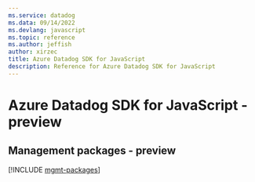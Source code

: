 ```yaml
---
ms.service: datadog
ms.data: 09/14/2022
ms.devlang: javascript
ms.topic: reference
ms.author: jeffish
author: xirzec
title: Azure Datadog SDK for JavaScript
description: Reference for Azure Datadog SDK for JavaScript
---
```

# Azure Datadog SDK for JavaScript - preview

## Management packages - preview
[!INCLUDE [mgmt-packages](datadog-mgmt-index.md)]
